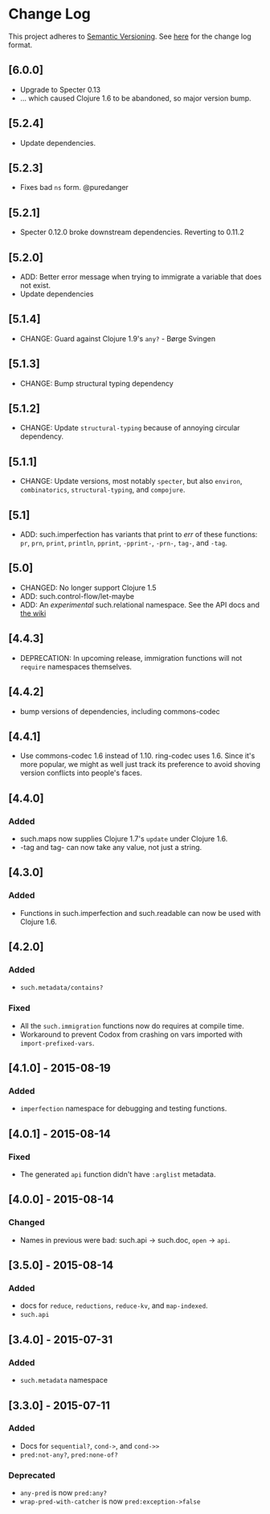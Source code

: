 # Change Log
This project adheres to [Semantic Versioning](http://semver.org/).
See [here](http://keepachangelog.com/) for the change log format.

## [6.0.0]
- Upgrade to Specter 0.13
- ... which caused Clojure 1.6 to be abandoned, so major version bump.

## [5.2.4]
- Update dependencies.

## [5.2.3]
- Fixes bad `ns` form. @puredanger

## [5.2.1]
- Specter 0.12.0 broke downstream dependencies. Reverting to 0.11.2

## [5.2.0]
- ADD: Better error message when trying to immigrate a variable that does not exist.
- Update dependencies

## [5.1.4]
- CHANGE: Guard against Clojure 1.9's `any?` - Børge Svingen

## [5.1.3]
- CHANGE: Bump structural typing dependency

## [5.1.2]
- CHANGE: Update `structural-typing` because of annoying circular dependency.

## [5.1.1]
- CHANGE: Update versions, most notably `specter`, but also `environ`,
  `combinatorics`, `structural-typing`, and `compojure`.

## [5.1]
- ADD: such.imperfection has variants that print to *err* of these functions:
  `pr`, `prn`, `print`, `println`, `pprint`, `-pprint-`, `-prn-`, `tag-`, and `-tag`.

## [5.0]
- CHANGED: No longer support Clojure 1.5
- ADD: such.control-flow/let-maybe
- ADD: An *experimental* such.relational namespace. See the API docs and [the wiki](https://github.com/marick/suchwow/wiki/such.relational)

## [4.4.3]
- DEPRECATION: In upcoming release, immigration functions will not `require` namespaces themselves.

## [4.4.2]

- bump versions of dependencies, including commons-codec

## [4.4.1]

- Use commons-codec 1.6 instead of 1.10. ring-codec uses 1.6. Since it's more popular,
  we might as well just track its preference to avoid shoving version conflicts into
  people's faces.

## [4.4.0]

### Added

- such.maps now supplies Clojure 1.7's `update` under Clojure 1.6.
- -tag and tag- can now take any value, not just a string.

## [4.3.0]

### Added

- Functions in such.imperfection and such.readable can now be used with Clojure 1.6.

## [4.2.0]

### Added
- `such.metadata/contains?`

### Fixed
- All the `such.immigration` functions now do requires at compile time.
- Workaround to prevent Codox from crashing on vars imported with `import-prefixed-vars`.

## [4.1.0] - 2015-08-19

### Added
- `imperfection` namespace for debugging and testing functions.

## [4.0.1] - 2015-08-14

### Fixed

- The generated `api` function didn't have `:arglist` metadata.

## [4.0.0] - 2015-08-14

### Changed

- Names in previous were bad: such.api -> such.doc, `open` -> `api`.

## [3.5.0] - 2015-08-14

### Added
- docs for `reduce`, `reductions`, `reduce-kv`, and `map-indexed`.
- `such.api`

## [3.4.0] - 2015-07-31

### Added
- `such.metadata` namespace

## [3.3.0] - 2015-07-11

### Added
- Docs for `sequential?`, `cond->`, and `cond->>`
- `pred:not-any?`, `pred:none-of?`

### Deprecated
- `any-pred` is now `pred:any?`
- `wrap-pred-with-catcher` is now `pred:exception->false`


